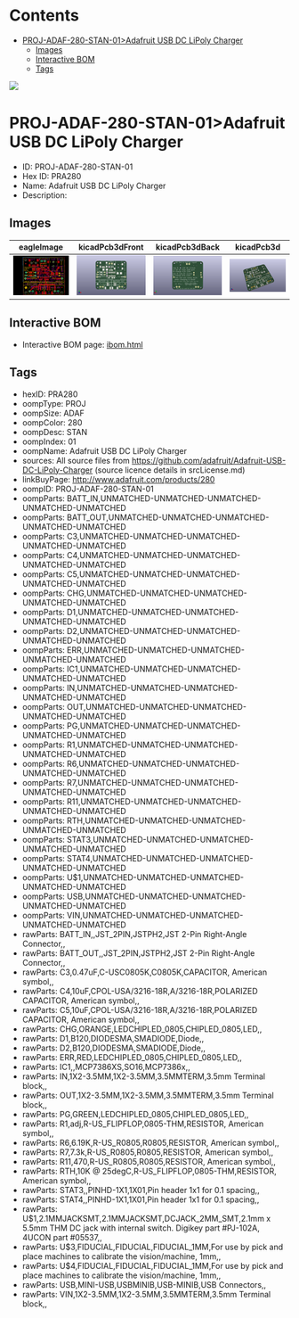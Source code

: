 



Contents
========

* [PROJ-ADAF-280-STAN-01>Adafruit USB DC LiPoly Charger](#proj-adaf-280-stan-01adafruit-usb-dc-lipoly-charger)
	* [Images](#images)
	* [Interactive BOM](#interactive-bom)
	* [Tags](#tags)
  
![][im]
# PROJ-ADAF-280-STAN-01>Adafruit USB DC LiPoly Charger

- ID: PROJ-ADAF-280-STAN-01
- Hex ID: PRA280
- Name: Adafruit USB DC LiPoly Charger
- Description: 

## Images
  
  

|eagleImage|kicadPcb3dFront|kicadPcb3dBack|kicadPcb3d|
| :---: | :---: | :---: | :---: |
|[![eagleImage](eagleImage_140.png)](eagleImage_.png)|[![kicadPcb3dFront](kicadPcb3dFront_140.png)](kicadPcb3dFront_.png)|[![kicadPcb3dBack](kicadPcb3dBack_140.png)](kicadPcb3dBack_.png)|[![kicadPcb3d](kicadPcb3d_140.png)](kicadPcb3d_.png)|

## Interactive BOM

- Interactive BOM page: [ibom.html](kicad/bom/ibom.html)

## Tags

- hexID: PRA280
- oompType: PROJ
- oompSize: ADAF
- oompColor: 280
- oompDesc: STAN
- oompIndex: 01
- oompName: Adafruit USB DC LiPoly Charger
- sources: All source files from https://github.com/adafruit/Adafruit-USB-DC-LiPoly-Charger (source licence details in srcLicense.md)
- linkBuyPage: http://www.adafruit.com/products/280
- oompID: PROJ-ADAF-280-STAN-01
- oompParts: BATT_IN,UNMATCHED-UNMATCHED-UNMATCHED-UNMATCHED-UNMATCHED
- oompParts: BATT_OUT,UNMATCHED-UNMATCHED-UNMATCHED-UNMATCHED-UNMATCHED
- oompParts: C3,UNMATCHED-UNMATCHED-UNMATCHED-UNMATCHED-UNMATCHED
- oompParts: C4,UNMATCHED-UNMATCHED-UNMATCHED-UNMATCHED-UNMATCHED
- oompParts: C5,UNMATCHED-UNMATCHED-UNMATCHED-UNMATCHED-UNMATCHED
- oompParts: CHG,UNMATCHED-UNMATCHED-UNMATCHED-UNMATCHED-UNMATCHED
- oompParts: D1,UNMATCHED-UNMATCHED-UNMATCHED-UNMATCHED-UNMATCHED
- oompParts: D2,UNMATCHED-UNMATCHED-UNMATCHED-UNMATCHED-UNMATCHED
- oompParts: ERR,UNMATCHED-UNMATCHED-UNMATCHED-UNMATCHED-UNMATCHED
- oompParts: IC1,UNMATCHED-UNMATCHED-UNMATCHED-UNMATCHED-UNMATCHED
- oompParts: IN,UNMATCHED-UNMATCHED-UNMATCHED-UNMATCHED-UNMATCHED
- oompParts: OUT,UNMATCHED-UNMATCHED-UNMATCHED-UNMATCHED-UNMATCHED
- oompParts: PG,UNMATCHED-UNMATCHED-UNMATCHED-UNMATCHED-UNMATCHED
- oompParts: R1,UNMATCHED-UNMATCHED-UNMATCHED-UNMATCHED-UNMATCHED
- oompParts: R6,UNMATCHED-UNMATCHED-UNMATCHED-UNMATCHED-UNMATCHED
- oompParts: R7,UNMATCHED-UNMATCHED-UNMATCHED-UNMATCHED-UNMATCHED
- oompParts: R11,UNMATCHED-UNMATCHED-UNMATCHED-UNMATCHED-UNMATCHED
- oompParts: RTH,UNMATCHED-UNMATCHED-UNMATCHED-UNMATCHED-UNMATCHED
- oompParts: STAT3,UNMATCHED-UNMATCHED-UNMATCHED-UNMATCHED-UNMATCHED
- oompParts: STAT4,UNMATCHED-UNMATCHED-UNMATCHED-UNMATCHED-UNMATCHED
- oompParts: U$1,UNMATCHED-UNMATCHED-UNMATCHED-UNMATCHED-UNMATCHED
- oompParts: USB,UNMATCHED-UNMATCHED-UNMATCHED-UNMATCHED-UNMATCHED
- oompParts: VIN,UNMATCHED-UNMATCHED-UNMATCHED-UNMATCHED-UNMATCHED
- rawParts: BATT_IN,,JST_2PIN,JSTPH2,JST 2-Pin Right-Angle Connector,,
- rawParts: BATT_OUT,,JST_2PIN,JSTPH2,JST 2-Pin Right-Angle Connector,,
- rawParts: C3,0.47uF,C-USC0805K,C0805K,CAPACITOR, American symbol,,
- rawParts: C4,10uF,CPOL-USA/3216-18R,A/3216-18R,POLARIZED CAPACITOR, American symbol,,
- rawParts: C5,10uF,CPOL-USA/3216-18R,A/3216-18R,POLARIZED CAPACITOR, American symbol,,
- rawParts: CHG,ORANGE,LEDCHIPLED_0805,CHIPLED_0805,LED,,
- rawParts: D1,B120,DIODESMA,SMADIODE,Diode,,
- rawParts: D2,B120,DIODESMA,SMADIODE,Diode,,
- rawParts: ERR,RED,LEDCHIPLED_0805,CHIPLED_0805,LED,,
- rawParts: IC1,,MCP7386XS,SO16,MCP7386x,,
- rawParts: IN,1X2-3.5MM,1X2-3.5MM,3.5MMTERM,3.5mm Terminal block,,
- rawParts: OUT,1X2-3.5MM,1X2-3.5MM,3.5MMTERM,3.5mm Terminal block,,
- rawParts: PG,GREEN,LEDCHIPLED_0805,CHIPLED_0805,LED,,
- rawParts: R1,adj,R-US_FLIPFLOP,0805-THM,RESISTOR, American symbol,,
- rawParts: R6,6.19K,R-US_R0805,R0805,RESISTOR, American symbol,,
- rawParts: R7,7.3k,R-US_R0805,R0805,RESISTOR, American symbol,,
- rawParts: R11,470,R-US_R0805,R0805,RESISTOR, American symbol,,
- rawParts: RTH,10K @ 25degC,R-US_FLIPFLOP,0805-THM,RESISTOR, American symbol,,
- rawParts: STAT3,,PINHD-1X1,1X01,Pin header 1x1 for 0.1 spacing,,
- rawParts: STAT4,,PINHD-1X1,1X01,Pin header 1x1 for 0.1 spacing,,
- rawParts: U$1,2.1MMJACKSMT,2.1MMJACKSMT,DCJACK_2MM_SMT,2.1mm x 5.5mm THM DC jack with internal switch. Digikey part #PJ-102A, 4UCON part #05537,,
- rawParts: U$3,FIDUCIAL,FIDUCIAL,FIDUCIAL_1MM,For use by pick and place machines to calibrate the vision/machine, 1mm,,
- rawParts: U$4,FIDUCIAL,FIDUCIAL,FIDUCIAL_1MM,For use by pick and place machines to calibrate the vision/machine, 1mm,,
- rawParts: USB,MINI-USB,USBMINIB,USB-MINIB,USB Connectors,,
- rawParts: VIN,1X2-3.5MM,1X2-3.5MM,3.5MMTERM,3.5mm Terminal block,,



[im]: kicadPcb3d_450.png
